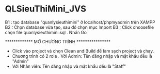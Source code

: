 # QLSieuThiMini_JVS
B1 : tạo database "quanlysieuthimini" ở localhost/phpmyadmin trên XAMPP
B2 : Chọn database vừa tạo, sau đó chọn mục Import 
B3 : Click choosefile chọn file quanlysieuthimini.sql . Nhấn Go

************* MỞ CHƯƠNG TRÌNH ****************
- Click vào project và chọn Clean and Build để làm sạch project và chạy.
- Chương trình có 2 role
. Với Admin: Tên đăng nhập và mật khẩu đều là "Admin"
- Với Nhân viên: Tên đăng nhập và mật khẩu đều là "Staff"
